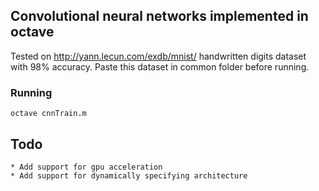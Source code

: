 ## Convolutional neural networks implemented in octave

Tested on http://yann.lecun.com/exdb/mnist/ handwritten digits dataset with 98% accuracy. Paste this dataset in common folder before running.

### Running
	octave cnnTrain.m

## Todo
	* Add support for gpu acceleration
	* Add support for dynamically specifying architecture
